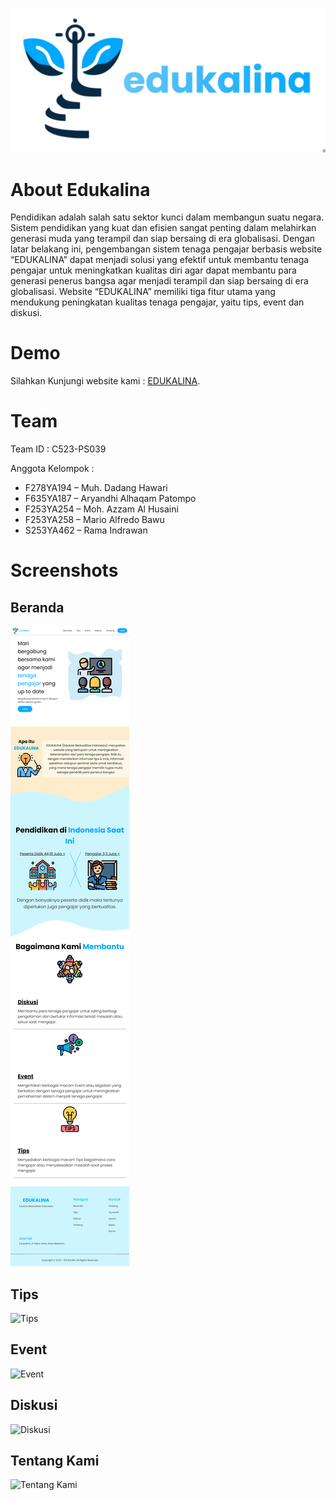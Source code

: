 ![Beranda](src/public/logo.jpg)
# About Edukalina
Pendidikan adalah salah satu sektor kunci dalam membangun suatu negara.
Sistem pendidikan yang kuat dan efisien sangat penting dalam melahirkan generasi
muda yang terampil dan siap bersaing di era globalisasi.
Dengan latar belakang ini, pengembangan sistem tenaga pengajar berbasis
website “EDUKALINA” dapat menjadi solusi yang efektif untuk membantu tenaga
pengajar untuk meningkatkan kualitas diri agar dapat membantu para
generasi penerus bangsa agar menjadi terampil dan siap bersaing di era
globalisasi. Website “EDUKALINA” memiliki tiga fitur utama yang mendukung peningkatan kualitas 
tenaga pengajar, yaitu tips, event dan diskusi.

# Demo

Silahkan Kunjungi website kami : [EDUKALINA](https://edukalina.netlify.app// "Edukalina").

# Team

Team ID : C523-PS039

Anggota Kelompok :

- F278YA194 – Muh. Dadang Hawari
- F635YA187 – Aryandhi Alhaqam Patompo
- F253YA254 – Moh. Azzam Al Husaini
- F253YA258 – Mario Alfredo Bawu
- S253YA462 – Rama Indrawan

# Screenshots

## Beranda

![Beranda](src/public/beranda.png)

## Tips

![Tips](src/public/tips.png)

## Event

![Event](src/public/event.png)

## Diskusi

![Diskusi](src/public/diskusi.png)

## Tentang Kami

![Tentang Kami](src/public/tentang.png)
